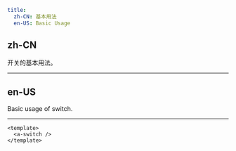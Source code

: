```yaml
title:
  zh-CN: 基本用法
  en-US: Basic Usage
```

## zh-CN

开关的基本用法。

---

## en-US

Basic usage of switch.

---

```vue
<template>
  <a-switch />
</template>
```
